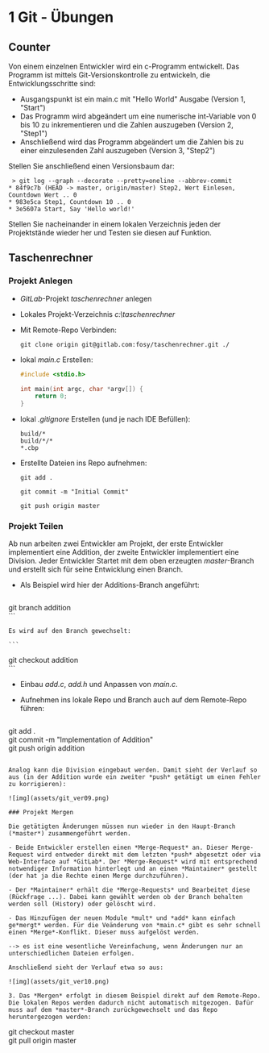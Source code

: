 # 1 Git - Übungen

## Counter

Von einem einzelnen Entwickler wird ein c-Programm entwickelt. Das Programm ist mittels Git-Versionskontrolle zu entwickeln, die Entwicklungsschritte sind:

- Ausgangspunkt ist ein main.c mit "Hello World" Ausgabe (Version 1, "Start")
- Das Programm wird abgeändert um eine numerische int-Variable von 0 bis 10 zu inkrementieren und die Zahlen auszugeben (Version 2, "Step1")
- Anschließend wird das Programm abgeändert um die Zahlen bis zu einer einzulesenden Zahl auszugeben (Version 3, "Step2")

Stellen Sie anschließend einen Versionsbaum dar:

```
 > git log --graph --decorate --pretty=oneline --abbrev-commit
* 84f9c7b (HEAD -> master, origin/master) Step2, Wert Einlesen, Countdown Wert .. 0
* 983e5ca Step1, Countdown 10 .. 0
* 3e5607a Start, Say 'Hello world!'
```

Stellen Sie nacheinander in einem lokalen Verzeichnis jeden der Projektstände wieder her und Testen sie diesen auf Funktion.

## Taschenrechner

### Projekt Anlegen

- *GitLab*-Projekt *taschenrechner* anlegen

- Lokales Projekt-Verzeichnis *c:\taschenrechner*

- Mit Remote-Repo Verbinden:

  ```
  git clone origin git@gitlab.com:fosy/taschenrechner.git ./
  ```

- lokal *main.c* Erstellen:

  ```c
  #include <stdio.h>
  
  int main(int argc, char *argv[]) {
      return 0;
  }
  ```

- lokal *.gitignore* Erstellen (und je nach IDE Befüllen):

  ```
  build/*
  build/*/*
  *.cbp
  ```

- Erstellte Dateien ins Repo aufnehmen:

  ```
  git add .
  
  git commit -m "Initial Commit"
  
  git push origin master
  ```

### Projekt Teilen

Ab nun arbeiten zwei Entwickler am Projekt, der erste Entwickler implementiert eine Addition, der zweite Entwickler implementiert eine Division. Jeder Entwickler Startet mit dem oben erzeugten *master*-Branch und erstellt sich für seine Entwicklung einen Branch.

- Als Beispiel wird hier der Additions-Branch angeführt:

    ```

git branch addition  
    ```
  
    Es wird auf den Branch gewechselt:

    ```
git checkout addition  
    ```

- Einbau *add.c*, *add.h* und Anpassen von *main.c*.

- Aufnehmen ins lokale Repo und Branch auch auf dem Remote-Repo führen:

   ```

git add .  
git commit -m "Implementation of Addition"  
git push origin addition

   ```

Analog kann die Division eingebaut werden. Damit sieht der Verlauf so aus (in der Addition wurde ein zweiter *push* getätigt um einen Fehler zu korrigieren):

![img](assets/git_ver09.png)

### Projekt Mergen

Die getätigten Änderungen müssen nun wieder in den Haupt-Branch (*master*) zusammengeführt werden.

- Beide Entwickler erstellen einen *Merge-Request* an. Dieser Merge-Request wird entweder direkt mit dem letzten *push* abgesetzt oder via Web-Interface auf *GitLab*. Der *Merge-Request* wird mit entsprechend notwendiger Information hinterlegt und an einen *Maintainer* gestellt (der hat ja die Rechte einen Merge durchzuführen).

- Der *Maintainer* erhält die *Merge-Requests* und Bearbeitet diese (Rückfrage ...). Dabei kann gewählt werden ob der Branch behalten werden soll (History) oder gelöscht wird.

- Das Hinzufügen der neuen Module *mult* und *add* kann einfach ge*mergt* werden. Für die Veänderung von *main.c* gibt es sehr schnell einen *Merge*-Konflikt. Dieser muss aufgelöst werden.

  --> es ist eine wesentliche Vereinfachung, wenn Änderungen nur an unterschiedlichen Dateien erfolgen.

Anschließend sieht der Verlauf etwa so aus:

![img](assets/git_ver10.png)

3. Das *Mergen* erfolgt in diesem Beispiel direkt auf dem Remote-Repo. Die lokalen Repos werden dadurch nicht automatisch mitgezogen. Dafür muss auf dem *master*-Branch zurückgewechselt und das Repo heruntergezogen werden:

   ```

   git checkout master  
   git pull origin master

   ```

   